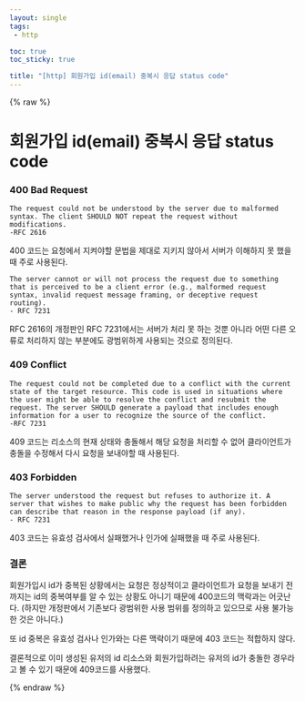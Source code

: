 ```yaml
---
layout: single
tags: 
 - http

toc: true
toc_sticky: true

title: "[http] 회원가입 id(email) 중복시 응답 status code"
---
```


{% raw %}



# 회원가입 id(email) 중복시 응답 status code

### 400 Bad Request

```
The request could not be understood by the server due to malformed syntax. The client SHOULD NOT repeat the request without modifications.
-RFC 2616
```

400 코드는 요청에서 지켜야할 문법을 제대로 지키지 않아서 서버가 이해하지 못 했을 때 주로 사용된다. 

```
The server cannot or will not process the request due to something that is perceived to be a client error (e.g., malformed request syntax, invalid request message framing, or deceptive request routing).
- RFC 7231
```

RFC 2616의 개정판인 RFC 7231에서는 서버가 처리 못 하는 것뿐 아니라 어떤 다른 오류로 처리하지 않는 부분에도 광범위하게 사용되는 것으로 정의된다.

### 409 Conflict

```
The request could not be completed due to a conflict with the current state of the target resource. This code is used in situations where the user might be able to resolve the conflict and resubmit the request. The server SHOULD generate a payload that includes enough information for a user to recognize the source of the conflict.
-RFC 7231
```

409 코드는 리소스의 현재 상태와 충돌해서 해당 요청을 처리할 수 없어 클라이언트가 충돌을 수정해서 다시 요청을 보내야할 때 사용된다. 

### 403 Forbidden

```
The server understood the request but refuses to authorize it. A server that wishes to make public why the request has been forbidden can describe that reason in the response payload (if any).
- RFC 7231
```

403 코드는 유효성 검사에서 실패했거나 인가에 실패했을 때 주로 사용된다.



### 결론

회원가입시 id가 중복된 상황에서는 요청은 정상적이고 클라이언트가 요청을 보내기 전까지는 id의 중복여부를 알 수 있는 상황도 아니기 때문에 400코드의 맥락과는 어긋난다. (하지만 개정판에서 기존보다 광범위한 사용 범위를 정의하고 있으므로 사용 불가능한 것은 아니다.)

또 id 중복은 유효성 검사나 인가와는 다른 맥락이기 때문에 403 코드는 적합하지 않다. 

결론적으로 이미 생성된 유저의 id 리소스와 회원가입하려는 유저의 id가 충돌한 경우라고 볼 수 있기 때문에 409코드를 사용했다.


{% endraw %}

